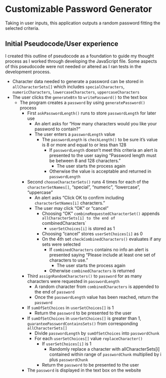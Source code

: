 # Customizable Password Generator
Taking in user inputs, this application outputs a random password fitting the selected criteria.

## Initial Pseudocode/User experience
I created this outline of pseudocode as a foundation to guide my thought process as I worked through developing the JavaScript file. Some aspects of this pseudocode were not needed or altered as I ran tests in the development process.
- Character data needed to generate a password can be stored in `allCharacterSets[]` which includes `specialCharacters`, `numericCharacters`, `lowercaseCharacters`, `uppercaseCharacters`
- The user clicks the `generateBtn` to `writePassword()` to the text box
    - The program creates a `password` by using `generatePassword()` process
        - First `askPasswordLength()` runs to store `passwordLength` for later use
            - An alert asks for “How many characters would you like your password to contain?”
            - The user enters a `passwordLength` value
                - The `passwordLength` is `checkLength()` to be sure it’s value is 8 or more and equal to or less than 128
                    - If `passwordLength` doesn’t meet this criteria an alert is presented to the user saying “Password length must be between 8 and 128 characters.”
                        - The user starts the process again
                    - Otherwise the value is acceptable and returned in `passwordLength`
        - Second `chooseCharacterSets()` runs 4 times for each of the `characterSetNames[]`, “special”, “numeric”, “lowercase”, “uppercase”
            - An alert asks “Click OK to confirm including `characterSetNames[i]` characters.” 
            - The user may click “OK” or “cancel”
                - Choosing “OK” `combineRequestedCharacterSet()` appends `allCharacterSets[i] to the end of `combinedCharacters`
                    - `userSetChoices[i]` is stored as 1
                - Choosing “cancel” stores `userSetChoices[i]` as 0
                - On the 4th set `checkCombinedCharacters()` evaluates if any sets were selected
                    - If `combinedCharacters` contains no info an alert is presented saying  “Please include at least one set of characters to use.”
                        - The user starts the process again
                    - Otherwise `combinedCharacters` is returned
        - Third `assignRandomCharacters()` to `password` for as many characters were requested in `passwordLength`
            - A random character from `combinedCharacters` is appended to the end of `password`
            - Once the `passwordLength` value has been reached, return the `password`
        - If `sumOfSetChoices` in `userSetChoices[]` is 1
            - Return the `password` to be presented to the user
        - If `sumOfSetChoices` in `userSetChoices[]` is greater than 1, `guaranteePasswordContainsSets()` from corresponding `allCharacterSets[]`
            - Divide `passwordLength` by `sumOfSetChoices` into `passwordChunk`
            - For each `userSetChoices[]` value `replaceCharacter()`
                - If `userSetChoices[i]` is 1
                    - Randomly replace a character with allCharacterSets[i] contained within range of `passwordChunk` multiplied by i plus `passwordChunk`
                - Return the `password` to be presented to the user
        - The `password` is displayed in the text box on the website